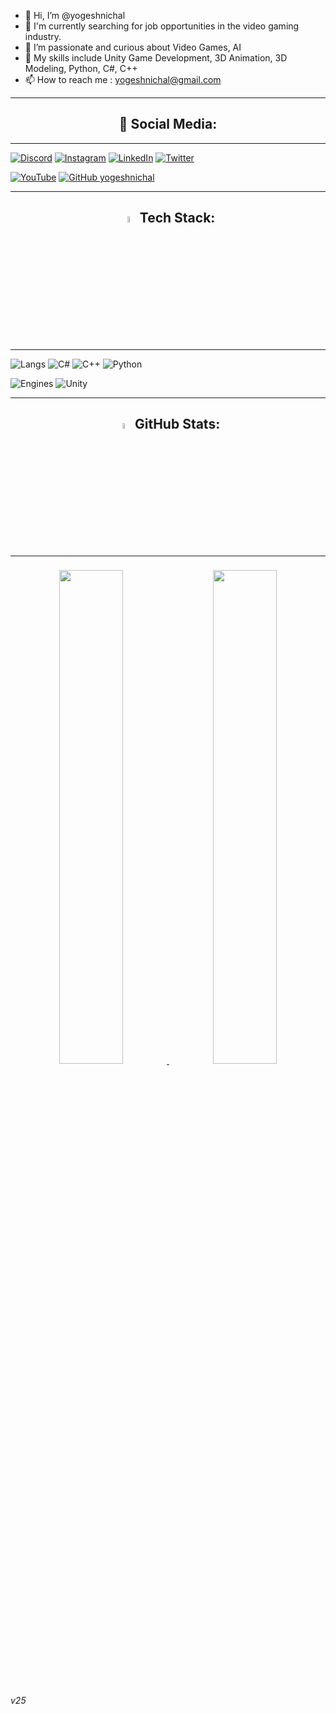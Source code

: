 - 👋 Hi, I’m @yogeshnichal
- 🔭 I'm currently searching for job opportunities in the video gaming industry.
- 👀 I’m passionate and curious about Video Games, AI
- 🌱 My skills include Unity Game Development, 3D Animation, 3D Modeling, Python, C#, C++
- 📫 How to reach me : yogeshnichal@gmail.com

---

<h2 align=center>📱 Social Media:</h2>

---

[![Discord](https://img.shields.io/badge/Discord-%237289DA.svg?logo=discord&logoColor=white)](htttps://discord.gg/CGLife#3334) [![Instagram](https://img.shields.io/badge/Instagram-%23E4405F.svg?logo=Instagram&logoColor=white)](https://instagram.com/yogesh_nichal/) [![LinkedIn](https://img.shields.io/badge/LinkedIn-%230077B5.svg?logo=linkedin&logoColor=white)](https://www.linkedin.com/in/yogesh-nichal-36966768/) 
[![Twitter](https://img.shields.io/badge/Twitter-%231DA1F2.svg?logo=Twitter&logoColor=white)](https://twitter.com/NichalYogesh) 

[![YouTube](https://img.shields.io/badge/YouTube-%23FF0000.svg?logo=YouTube&logoColor=red&label=Subscribe&style=social)](https://www.youtube.com/channel/UCSLToIk9DMJyYwQV0tIFQGw) 
[![GitHub yogeshnichal](https://img.shields.io/github/followers/yogeshnichal?label=follow&style=social)](https://github.com/yogeshnichal)&nbsp;

---

<h2 align=center><img src="https://cdn-icons-png.flaticon.com/512/534/534621.png" width="5%" > Tech Stack:</h2>

---
![Langs](https://img.shields.io/badge/-Langs-blueviolet.svg?style=for-the-badge)  ![C#](https://img.shields.io/badge/c%23-%23239120.svg?style=for-the-badge&logo=c-sharp&logoColor=white) ![C++](https://img.shields.io/badge/c++-%2300599C.svg?style=for-the-badge&logo=c%2B%2B&logoColor=white) 
![Python](https://img.shields.io/badge/-python-3776AB.svg?style=for-the-badge&logo=python&logoColor=white) 
<br>

![Engines](https://img.shields.io/badge/-engine-blueviolet.svg?style=for-the-badge) 
![Unity](https://img.shields.io/badge/-unity-FFFFFF.svg?style=for-the-badge&logo=unity&logoColor=black) 

---
<div align=center>

<h2> <img src="https://cdn-icons-png.flaticon.com/512/825/825196.png" width="5%"> GitHub Stats:</h2>

---


<p align="center">
<a href="https://github.com/yogeshnichal">
  <img style="margin:0.5rem; width:45%;" src="https://github-readme-stats.vercel.app/api/top-langs/?username=yogeshnichal&hide_border=true&include_all_commits=true&count_private=true&hide=HLSL,HTML,CSS,shaderlab&title_color=ff8f73&text_color=c3d3e6&icon_color=121212&bg_color=323f4b" />
</a>
<img style="width:45%;margin:0.5rem;"src="https://github-readme-stats.vercel.app/api?username=yogeshnichal&hide_border=true&include_all_commits=true&count_private=true&title_color=ff8f73&text_color=c3d3e6&icon_color=00897b&bg_color=323f4b" />  &emsp;

</p>
</div>
<h6>v25</h6>
</div>

